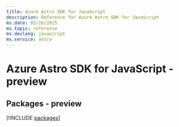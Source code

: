 ```yaml
---
title: Azure Astro SDK for JavaScript
description: Reference for Azure Astro SDK for JavaScript
ms.date: 03/26/2025
ms.topic: reference
ms.devlang: javascript
ms.service: astro
---
```

# Azure Astro SDK for JavaScript - preview
## Packages - preview
[!INCLUDE [packages](astro-index.md)]